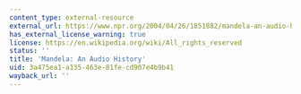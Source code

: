 ```yaml
---
content_type: external-resource
external_url: https://www.npr.org/2004/04/26/1851882/mandela-an-audio-history
has_external_license_warning: true
license: https://en.wikipedia.org/wiki/All_rights_reserved
status: ''
title: 'Mandela: An Audio History'
uid: 3a475ea1-a135-463e-81fe-cd907e4b9b41
wayback_url: ''
---
```

